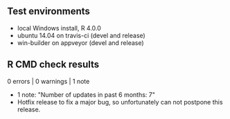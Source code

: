 ## Test environments
* local Windows install, R 4.0.0
* ubuntu 14.04 on travis-ci (devel and release)
* win-builder on appveyor (devel and release)

## R CMD check results

0 errors | 0 warnings | 1 note

  - 1 note: "Number of updates in past 6 months: 7"
  - Hotfix release to fix a major bug, so unfortunately can not postpone this
    release.
